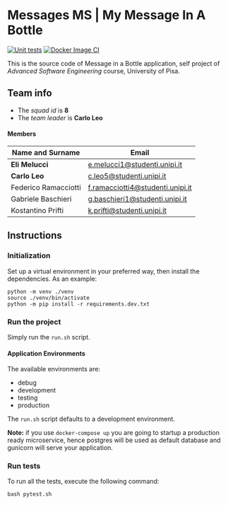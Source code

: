 # Messages MS | My Message In A Bottle
[![Unit tests](https://github.com/ASE-2021-Squad8/MMIAB-message-microservice/actions/workflows/tests.yml/badge.svg)](https://github.com/ASE-2021-Squad8/MMIAB-message-microservice/actions/workflows/tests.yml) [![Docker Image CI](https://github.com/ASE-2021-Squad8/MMIAB-message-microservice/actions/workflows/docker-image.yml/badge.svg)](https://github.com/ASE-2021-Squad8/MMIAB-message-microservice/actions/workflows/docker-image.yml)

This is the source code of Message in a Bottle application, self project of *Advanced Software Engineering* course,
University of Pisa.

## Team info

- The *squad id* is **8**
- The *team leader* is **Carlo Leo**

#### Members

| Name and Surname     | Email                            |
|----------------------|----------------------------------|
| **Eli Melucci**      | e.melucci1@studenti.unipi.it     |
| **Carlo Leo**        | c.leo5@studenti.unipi.it         |
| Federico Ramacciotti | f.ramacciotti4@studenti.unipi.it |
| Gabriele Baschieri   | g.baschieri1@studenti.unipi.it   |
| Kostantino Prifti    | k.prifti@studenti.unipi.it       |


## Instructions
### Initialization
Set up a virtual environment in your preferred way, then install the dependencies.
As an example:
```
python -m venv ./venv
source ./venv/bin/activate
python -m pip install -r requirements.dev.txt
```

### Run the project

Simply run the `run.sh` script.

#### Application Environments

The available environments are:

- debug
- development
- testing
- production

The `run.sh` script defaults to a development environment.

**Note:** if you use `docker-compose up` you are going to startup a production ready microservice, hence postgres will be used as default database and gunicorn will serve your application.

### Run tests

To run all the tests, execute the following command:

`bash pytest.sh`
